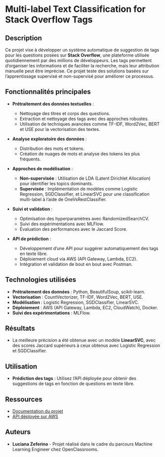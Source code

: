 # Multi-label Text Classification for Stack Overflow Tags

## Description

Ce projet vise à développer un système automatique de suggestion de tags pour les questions posées sur **Stack Overflow**, une plateforme utilisée quotidiennement par des millions de développeurs. Les tags permettent d’organiser les informations et de faciliter la recherche, mais leur attribution manuelle peut être imprécise. Ce projet teste des solutions basées sur l’apprentissage supervisé et non-supervisé pour améliorer ce processus.

## Fonctionnalités principales

- **Prétraitement des données textuelles** :
  - Nettoyage des titres et corps des questions.
  - Extraction et nettoyage des tags avec des approches robustes.
  - Utilisation de techniques avancées comme TF-IDF, Word2Vec, BERT et USE pour la vectorisation des textes.
  
- **Analyse exploratoire des données** :
  - Distribution des mots et tokens.
  - Création de nuages de mots et analyse des tokens les plus fréquents.

- **Approches de modélisation** :
  - **Non-supervisée** : Utilisation de LDA (Latent Dirichlet Allocation) pour identifier les topics dominants.
  - **Supervisée** : Implémentation de modèles comme Logistic Regression, SGDClassifier, et LinearSVC pour une classification multi-label à l’aide de OneVsRestClassifier.
  
- **Suivi et validation** :
  - Optimisation des hyperparamètres avec RandomizedSearchCV.
  - Suivi des expérimentations avec MLFlow.
  - Évaluation des performances avec le Jaccard Score.

- **API de prédiction** :
  - Développement d’une API pour suggérer automatiquement des tags en texte libre.
  - Déploiement cloud via AWS (API Gateway, Lambda, EC2).
  - Intégration et validation de bout en bout avec Postman.

## Technologies utilisées

- **Prétraitement des données** : Python, BeautifulSoup, scikit-learn.
- **Vectorisation** : CountVectorizer, TF-IDF, Word2Vec, BERT, USE.
- **Modélisation** : Logistic Regression, SGDClassifier, LinearSVC.
- **Déploiement** : AWS (API Gateway, Lambda, EC2, CloudWatch), Docker.
- **Suivi des expérimentations** : MLFlow.

## Résultats

- La meilleure précision a été obtenue avec un modèle **LinearSVC**, avec des scores Jaccard supérieurs à ceux obtenus avec Logistic Regression et SGDClassifier.

## Utilisation

- **Prédiction des tags** : Utilisez l’API déployée pour obtenir des suggestions de tags en fonction de questions en texte libre.

## Ressources

- [Documentation du projet](7_note_technique_102024.pdf)
- [API déployée sur AWS](https://misszeferino.github.io/NLP-Multilabel-Classification/)

## Auteurs

- **Luciana Zeferino** - Projet réalisé dans le cadre du parcours Machine Learning Engineer chez OpenClassrooms.

